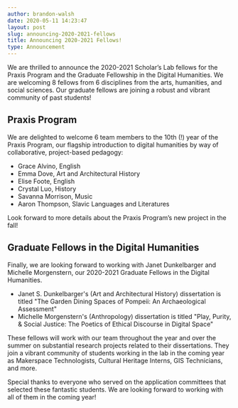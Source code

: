 ```yaml
---
author: brandon-walsh
date: 2020-05-11 14:23:47
layout: post
slug: announcing-2020-2021-fellows
title: Announcing 2020-2021 Fellows!
type: Announcement
---
```

We are thrilled to announce the 2020-2021 Scholar’s Lab fellows for the Praxis Program and the Graduate Fellowship in the Digital Humanities. We are welcoming 8 fellows from 6 disciplines from the arts, humanities, and social sciences. Our graduate fellows are joining a robust and vibrant community of past students!

## Praxis Program

We are delighted to welcome 6 team members to the 10th (!) year of the Praxis Program, our flagship introduction to digital humanities by way of collaborative, project-based pedagogy:

*	Grace Alvino, English
*	Emma Dove, Art and Architectural History
*	Elise Foote, English
*	Crystal Luo, History
*	Savanna Morrison, Music
*	Aaron Thompson, Slavic Languages and Literatures

Look forward to more details about the Praxis Program’s new project in the fall!

## Graduate Fellows in the Digital Humanities

Finally, we are looking forward to working with Janet Dunkelbarger and Michelle Morgenstern, our 2020-2021 Graduate Fellows in the Digital Humanities.

*	Janet S. Dunkelbarger's (Art and Architectural History) dissertation is titled "The Garden Dining Spaces of Pompeii: An Archaeological Assessment"
*	Michelle Morgenstern's (Anthropology) dissertation is titled "Play, Purity, & Social Justice: The Poetics of Ethical Discourse in Digital Space"

These fellows will work with our team throughout the year and over the summer on substantial research projects related to their dissertations. They join a vibrant community of students working in the lab in the coming year as Makerspace Technologists, Cultural Heritage Interns, GIS Technicians, and more.

Special thanks to everyone who served on the application committees that selected these fantastic students. We are looking forward to working with all of them in the coming year!
